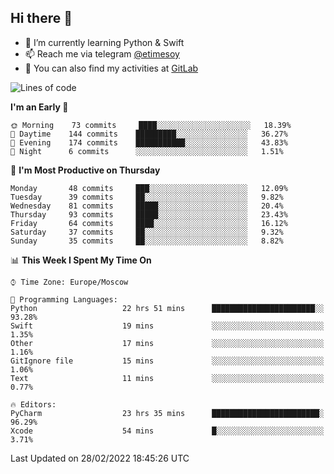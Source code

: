 ## Hi there 👋
- 🌱 I’m currently learning Python & Swift
- 📫 Reach me via telegram [@etimesoy](https://t.me/etimesoy/)
- 🦊 You can also find my activities at [GitLab](https://gitlab.com/etimesoy)

<!--START_SECTION:waka-->
![Lines of code](https://img.shields.io/badge/From%20Hello%20World%20I%27ve%20Written-183%20Thousand%20lines%20of%20code-blue)

**I'm an Early 🐤** 

```text
🌞 Morning    73 commits     ████░░░░░░░░░░░░░░░░░░░░░   18.39% 
🌆 Daytime    144 commits    █████████░░░░░░░░░░░░░░░░   36.27% 
🌃 Evening    174 commits    ███████████░░░░░░░░░░░░░░   43.83% 
🌙 Night      6 commits      ░░░░░░░░░░░░░░░░░░░░░░░░░   1.51%

```
📅 **I'm Most Productive on Thursday** 

```text
Monday       48 commits     ███░░░░░░░░░░░░░░░░░░░░░░   12.09% 
Tuesday      39 commits     ██░░░░░░░░░░░░░░░░░░░░░░░   9.82% 
Wednesday    81 commits     █████░░░░░░░░░░░░░░░░░░░░   20.4% 
Thursday     93 commits     █████░░░░░░░░░░░░░░░░░░░░   23.43% 
Friday       64 commits     ████░░░░░░░░░░░░░░░░░░░░░   16.12% 
Saturday     37 commits     ██░░░░░░░░░░░░░░░░░░░░░░░   9.32% 
Sunday       35 commits     ██░░░░░░░░░░░░░░░░░░░░░░░   8.82%

```


📊 **This Week I Spent My Time On** 

```text
⌚︎ Time Zone: Europe/Moscow

💬 Programming Languages: 
Python                   22 hrs 51 mins      ███████████████████████░░   93.28% 
Swift                    19 mins             ░░░░░░░░░░░░░░░░░░░░░░░░░   1.35% 
Other                    17 mins             ░░░░░░░░░░░░░░░░░░░░░░░░░   1.16% 
GitIgnore file           15 mins             ░░░░░░░░░░░░░░░░░░░░░░░░░   1.06% 
Text                     11 mins             ░░░░░░░░░░░░░░░░░░░░░░░░░   0.77%

🔥 Editors: 
PyCharm                  23 hrs 35 mins      ████████████████████████░   96.29% 
Xcode                    54 mins             █░░░░░░░░░░░░░░░░░░░░░░░░   3.71%

```


 Last Updated on 28/02/2022 18:45:26 UTC
<!--END_SECTION:waka-->
